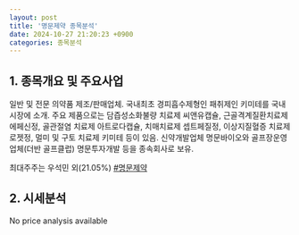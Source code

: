 ```yaml
---
layout: post
title: '명문제약 종목분석'
date: 2024-10-27 21:20:23 +0900
categories: 종목분석
---
```


## 1. 종목개요 및 주요사업

일반 및 전문 의약품 제조/판매업체. 국내최초 경피흡수제형인 패취제인 키미테를 국내 시장에 소개. 주요 제품으로는 담즙성소화불량 치료제 씨앤유캡슐, 근골격계질환치료제 에페신정, 골관절염 치료제 아트로다캡슐, 치매치료제 셉트페질정, 이상지질혈증 치료제 로젯정, 멀미 및 구토 치료제 키미테 등이 있음. 신약개발업체 명문바이오와 골프장운영업체(더반 골프클럽) 명문투자개발 등을 종속회사로 보유.

최대주주는 우석민 외(21.05%)
[#명문제약](#)

## 2. 시세분석

No price analysis available
